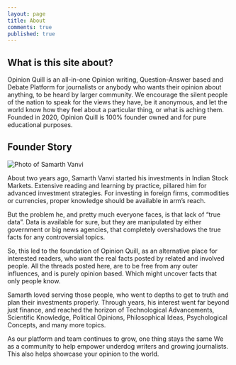 ```yaml
---
layout: page
title: About
comments: true
published: true
---
```

## What is this site about?
Opinion Quill is an all-in-one Opinion writing, Question-Answer based and Debate Platform for journalists or anybody who wants their opinion about anything, to be heard by larger community. We encourage the silent people of the nation to speak for the views they have, be it anonymous, and let the world know how they feel about a particular thing, or what is aching them. Founded in 2020, Opinion Quill is 100% founder owned and for pure educational purposes.

## Founder Story
![Photo of Samarth Vanvi]({{site.baseurl}}/assets/images/Samarth_Photo.jpg)

About two years ago, Samarth Vanvi started his investments in Indian Stock Markets. Extensive reading and learning by practice, pillared him for advanced investment strategies. For investing in foreign firms, commodities or currencies, proper knowledge should be available in arm’s reach. 

But the problem he, and pretty much everyone faces, is that lack of “true data”. Data is available for sure, but they are manipulated by either government or big news agencies, that completely overshadows the true facts for any controversial topics. 

So, this led to the foundation of Opinion Quill, as an alternative place for interested readers, who want the real facts posted by related and involved people. All the threads posted here, are to be free from any outer influences, and is purely opinion based. Which might uncover facts that only people know. 

Samarth loved serving those people, who went to depths to get to truth and plan their investments properly. Through years, his interest went far beyond just finance, and reached the horizon of Technological Advancements, Scientific Knowledge, Political Opinions, Philosophical Ideas, Psychological Concepts, and many more topics.

As our platform and team continues to grow, one thing stays the same We as a community to help empower underdog writers and growing journalists. This also helps showcase your opinion to the world.

